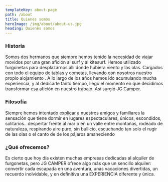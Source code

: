 ```yaml
---
templateKey: about-page
path: /about
title: Quienes somos
heroImage: /img/about/about-us.jpg
heading: Quienes somos
---
```

### Historia

Somos dos hermanos que siempre hemos tenido la necesidad de viajar movidos por una gran afición al surf y al kitesurf. Hemos utilizado furgonetas para desplazarnos allí donde hubiera viento y las olas. Cargados con todo el equipo de tablas y cometas, llevando con nosotros nuestro propio alojamiento . A lo largo de los años hemos ido acumulando mucha experiencia,  y al dedicarle tanto tiempo, llegó el momento en que decidimos transformar esa afición en nuestro trabajo. Así surgió JG Camper.

### Filosofía

Siempre hemos intentado explicar a nuestros amigos y familiares la sensación que tiene dormir en lugares espectaculares, únicos, escondidos, solitarios.. despertar frente al mar o en un valle entre montañas, rodeado de naturaleza, respirando aire puro, sin bullicio, escuchando tan solo el rugir de las olas o el canto de de los pájaros amaneciendo

### ¿Qué ofrecemos?

Es cierto que hoy día existen muchas empresas dedicadas al alquiler de furgonetas, pero JG CAMPER ofrece algo más que un sencillo alquiler: convertir cada escapada en una aventura, unas vacaciones divertidas, un recuerdo inolvidable, y en definitiva una EXPERIENCIA diferente y única.